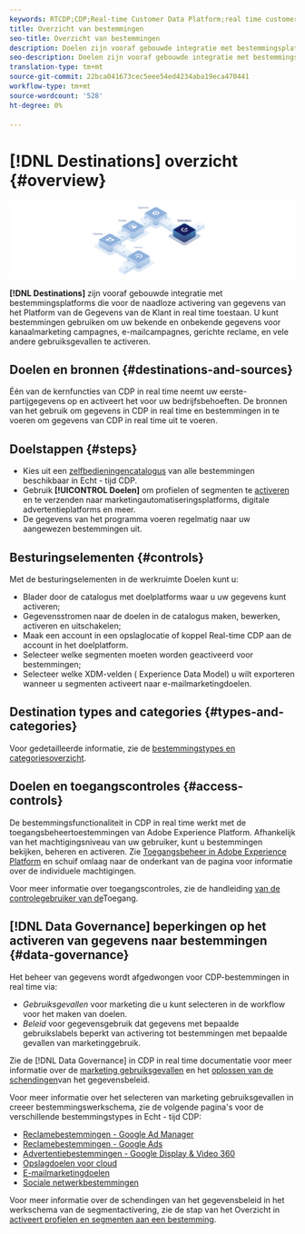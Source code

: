 ```yaml
---
keywords: RTCDP;CDP;Real-time Customer Data Platform;real time customer data platform;real time cdp;cdp;destinations;destination;rtcdp
title: Overzicht van bestemmingen
seo-title: Overzicht van bestemmingen
description: Doelen zijn vooraf gebouwde integratie met bestemmingsplatforms die voor de naadloze activering van gegevens van het Platform van de Gegevens van de Klant in real time toestaan. U kunt Doelen in het Adobe Real-time Platform van de Gegevens van de Klant gebruiken om uw bekende en onbekende gegevens voor kanaalmarketing campagnes, e-mailcampagnes, gerichte reclame, en vele andere gebruiksgevallen te activeren.
seo-description: Doelen zijn vooraf gebouwde integratie met bestemmingsplatforms die voor de naadloze activering van gegevens van het Platform van de Gegevens van de Klant in real time toestaan. U kunt Doelen in het Adobe Real-time Platform van de Gegevens van de Klant gebruiken om uw bekende en onbekende gegevens voor kanaalmarketing campagnes, e-mailcampagnes, gerichte reclame, en vele andere gebruiksgevallen te activeren.
translation-type: tm+mt
source-git-commit: 22bca041673cec5eee54ed4234aba19eca470441
workflow-type: tm+mt
source-wordcount: '528'
ht-degree: 0%

---
```



# [!DNL Destinations] overzicht {#overview}

![Overzicht van doelen banner](/help/rtcdp/destinations/assets/destinations-overview-banner.png)

**[!DNL Destinations]** zijn vooraf gebouwde integratie met bestemmingsplatforms die voor de naadloze activering van gegevens van het Platform van de Gegevens van de Klant in real time toestaan. U kunt bestemmingen gebruiken om uw bekende en onbekende gegevens voor kanaalmarketing campagnes, e-mailcampagnes, gerichte reclame, en vele andere gebruiksgevallen te activeren.

## Doelen en bronnen {#destinations-and-sources}

Één van de kernfuncties van CDP in real time neemt uw eerste-partijgegevens op en activeert het voor uw bedrijfsbehoeften. De bronnen van het gebruik om gegevens in CDP in real time en bestemmingen in te voeren om gegevens van CDP in real time uit te voeren.

## Doelstappen {#steps}

* Kies uit een [zelfbedieningencatalogus](/help/rtcdp/destinations/destinations-catalog.md) van alle bestemmingen beschikbaar in Echt - tijd CDP.
* Gebruik **[!UICONTROL Doelen]** om profielen of segmenten te [activeren](/help/rtcdp/destinations/activate-destinations.md) en te verzenden naar marketingautomatiseringsplatforms, digitale advertentieplatforms en meer.
* De gegevens van het programma voeren regelmatig naar uw aangewezen bestemmingen uit.

## Besturingselementen {#controls}

Met de besturingselementen in de werkruimte [](/help/rtcdp/destinations/destinations-workspace.md) Doelen kunt u:

* Blader door de catalogus met doelplatforms waar u uw gegevens kunt activeren;
* Gegevensstromen naar de doelen in de catalogus maken, bewerken, activeren en uitschakelen;
* Maak een account in een opslaglocatie of koppel Real-time CDP aan de account in het doelplatform.
* Selecteer welke segmenten moeten worden geactiveerd voor bestemmingen;
* Selecteer welke XDM-velden ( [](../../xdm/home.md) Experience Data Model) u wilt exporteren wanneer u segmenten activeert naar e-mailmarketingdoelen.

## Destination types and categories {#types-and-categories}

Voor gedetailleerde informatie, zie de [bestemmingstypes en categoriesoverzicht](/help/rtcdp/destinations/destination-types.md).

## Doelen en toegangscontroles {#access-controls}

De bestemmingsfunctionaliteit in CDP in real time werkt met de toegangsbeheertoestemmingen van Adobe Experience Platform. Afhankelijk van het machtigingsniveau van uw gebruiker, kunt u bestemmingen bekijken, beheren en activeren. Zie [Toegangsbeheer in Adobe Experience Platform](../../access-control/home.md) en schuif omlaag naar de onderkant van de pagina voor informatie over de individuele machtigingen.

Voor meer informatie over toegangscontroles, zie de handleiding [van de controlegebruiker van de](../../access-control/ui/overview.md)Toegang.

## [!DNL Data Governance] beperkingen op het activeren van gegevens naar bestemmingen {#data-governance}

Het beheer van gegevens wordt afgedwongen voor CDP-bestemmingen in real time via:

* *Gebruiksgevallen* voor marketing die u kunt selecteren in de workflow voor het maken van doelen.
* *Beleid* voor gegevensgebruik dat gegevens met bepaalde gebruikslabels beperkt van activering tot bestemmingen met bepaalde gevallen van marketinggebruik.

Zie de [!DNL Data Governance] in CDP in real time documentatie voor meer informatie over de [marketing gebruiksgevallen](/help/rtcdp/privacy/data-governance-overview.md#destinations) en het [oplossen van de schendingen](/help/rtcdp/privacy/data-governance-overview.md#enforcement)van het gegevensbeleid.

Voor meer informatie over het selecteren van marketing gebruiksgevallen in creeer bestemmingswerkschema, zie de volgende pagina&#39;s voor de verschillende bestemmingstypes in Echt - tijd CDP:

* [Reclamebestemmingen - Google Ad Manager ](/help/rtcdp/destinations/google-ad-manager-destination.md)
* [Reclamebestemmingen - Google Ads](/help/rtcdp/destinations/google-ads-destination.md)
* [Advertentiebestemmingen - Google Display &amp; Video 360 ](/help/rtcdp/destinations/google-dv360-destination.md)
* [Opslagdoelen voor cloud](/help/rtcdp/destinations/cloud-storage-destinations-workflow.md)
* [E-mailmarketingdoelen](/help/rtcdp/destinations/email-marketing-destinations.md)
* [Sociale netwerkbestemmingen](/help/rtcdp/destinations/social-network-destinations-workflow.md)

Voor meer informatie over de schendingen van het gegevensbeleid in het werkschema van de segmentactivering, zie de stap van het Overzicht in [activeert profielen en segmenten aan een bestemming](/help/rtcdp/destinations/activate-destinations.md#review).